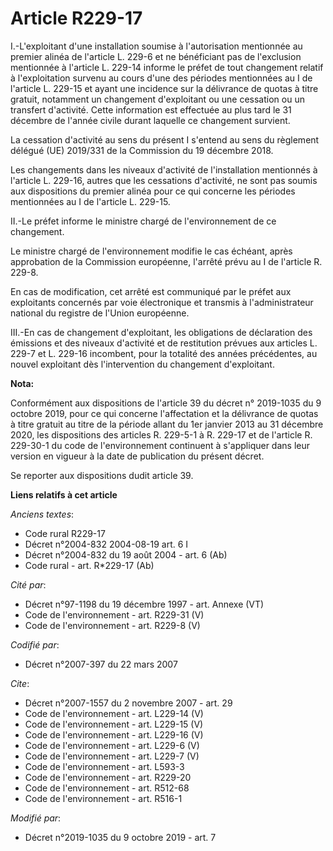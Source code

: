 # Article R229-17

I.-L'exploitant d'une installation soumise à l'autorisation mentionnée au premier alinéa de l'article L. 229-6 et ne
bénéficiant pas de l'exclusion mentionnée à l'article L. 229-14 informe le préfet de tout changement relatif à l'exploitation
survenu au cours d'une des périodes mentionnées au I de l'article L. 229-15 et ayant une incidence sur la délivrance de
quotas à titre gratuit, notamment un changement d'exploitant ou une cessation ou un transfert d'activité. Cette information
est effectuée au plus tard le 31 décembre de l'année civile durant laquelle ce changement survient. 

La cessation d'activité au sens du présent I s'entend au sens du règlement délégué (UE) 2019/331 de la Commission du 19
décembre 2018. 

Les changements dans les niveaux d'activité de l'installation mentionnés à l'article L. 229-16, autres que les cessations
d'activité, ne sont pas soumis aux dispositions du premier alinéa pour ce qui concerne les périodes mentionnées au I de
l'article L. 229-15. 

II.-Le préfet informe le ministre chargé de l'environnement de ce changement. 

Le ministre chargé de l'environnement modifie le cas échéant, après approbation de la Commission européenne, l'arrêté prévu
au I de l'article R. 229-8. 

En cas de modification, cet arrêté est communiqué par le préfet aux exploitants concernés par voie électronique et transmis à
l'administrateur national du registre de l'Union européenne. 

III.-En cas de changement d'exploitant, les obligations de déclaration des émissions et des niveaux d'activité et de
restitution prévues aux articles L. 229-7 et L. 229-16 incombent, pour la totalité des années précédentes, au nouvel
exploitant dès l'intervention du changement d'exploitant.

**Nota:**

Conformément aux dispositions de l'article 39 du décret n° 2019-1035 du 9 octobre 2019, pour ce qui concerne l'affectation et
la délivrance de quotas à titre gratuit au titre de la période allant du 1er janvier 2013 au 31 décembre 2020, les
dispositions des articles R. 229-5-1 à R. 229-17 et de l'article R. 229-30-1 du code de l'environnement continuent à
s'appliquer dans leur version en vigueur à la date de publication du présent décret.

Se reporter aux dispositions dudit article 39.

**Liens relatifs à cet article**

_Anciens textes_:

  - Code rural R229-17
  - Décret n°2004-832 2004-08-19 art. 6 I
  - Décret n°2004-832 du 19 août 2004 - art. 6 (Ab)
  - Code rural - art. R*229-17 (Ab)

_Cité par_:

  - Décret n°97-1198 du 19 décembre 1997 - art. Annexe (VT)
  - Code de l'environnement - art. R229-31 (V)
  - Code de l'environnement - art. R229-8 (V)

_Codifié par_:

  - Décret n°2007-397 du 22 mars 2007

_Cite_:

  - Décret n°2007-1557 du 2 novembre 2007 - art. 29
  - Code de l'environnement - art. L229-14 (V)
  - Code de l'environnement - art. L229-15 (V)
  - Code de l'environnement - art. L229-16 (V)
  - Code de l'environnement - art. L229-6 (V)
  - Code de l'environnement - art. L229-7 (V)
  - Code de l'environnement - art. L593-3
  - Code de l'environnement - art. R229-20
  - Code de l'environnement - art. R512-68
  - Code de l'environnement - art. R516-1

_Modifié par_:

  - Décret n°2019-1035 du 9 octobre 2019 - art. 7
